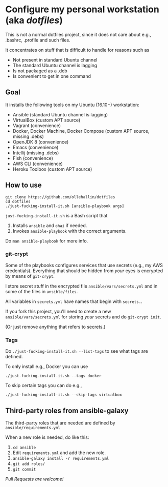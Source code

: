 # Configure my personal workstation (aka _dotfiles_)

This is not a normal dotfiles project, since it does not care about e.g., .bashrc, .profile and such files.

It concentrates on stuff that is difficult to handle for reasons such as

- Not present in standard Ubuntu channel
- The standard Ubuntu channel is lagging
- Is not packaged as a .deb
- Is convenient to get in one command

## Goal

It installs the following tools on my Ubuntu (16.10+) workstation:

- Ansible (standard Ubuntu channel is lagging)
- VirtualBox (custom APT source)
- Vagrant (convenience)
- Docker, Docker Machine, Docker Compose (custom APT source, missing .debs)
- OpenJDK 8 (convenience)
- Emacs (convenience)
- Intellij (missing .debs)
- Fish (convenience)
- AWS CLI (convenience)
- Heroku Toolbox (custom APT source)

## How to use

    git clone https://github.com/ollehallin/dotfiles
    cd dotfiles
    ./just-fucking-install-it.sh [ansible-playbook args]

`just-fucking-install-it.sh` is a Bash script that

1. Installs `ansible` and `ohai` if needed.
1. Invokes `ansible-playbook` with the correct arguments.

Do `man ansible-playbook` for more info.

### git-crypt

Some of the playbooks configures services that use secrets (e.g., my AWS credentials). 
Everything that should be hidden from _your_ eyes is encrypted by means of `git-crypt`.

I store secret stuff in the encrypted file `ansible/vars/secrets.yml` and in some of the files in `ansible/files`.

All variables in `secrets.yml` have names that begin with `secrets.`.

If you fork this project, you'll need to create a new `ansible/vars/secrets.yml` for storing _your_ secrets and do `git-crypt init`.

(Or just remove anything that refers to secrets.)

### Tags

Do `./just-fucking-install-it.sh --list-tags` to see what tags are defined.

To only install e.g., Docker you can use

    ./just-fucking-install-it.sh --tags docker

To skip certain tags you can do e.g.,

    ./just-fucking-install-it.sh --skip-tags virtualbox

## Third-party roles from ansible-galaxy
The third-party roles that are needed are defined by `ansible/requirements.yml`

When a new role is needed, do like this:

1. `cd ansible`
1. Edit `requirements.yml` and add the new role.
1. `ansible-galaxy install -r requirements.yml`
1. `git add roles/`
1. `git commit`

_Pull Requests are welcome!_
